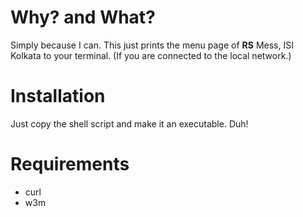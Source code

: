 # Why? and What?

Simply because I can. This just prints the menu page
of **RS** Mess, ISI Kolkata to your terminal.
(If you are connected to the local network.)

# Installation

Just copy the shell script and make it an executable. Duh!

# Requirements
- curl
- w3m
